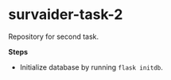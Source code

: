 # survaider-task-2
Repository for second task.

**Steps**
- Initialize database by running `flask initdb`.
